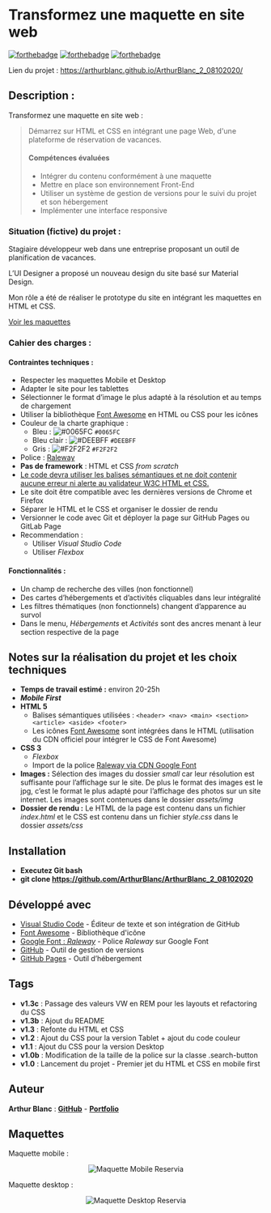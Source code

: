 # Transformez une maquette en site web

[![forthebadge](https://forthebadge.com/images/badges/validated-html5.svg)](https://validator.w3.org/nu/?showsource=yes&showoutline=yes&showimagereport=yes&doc=https%3A%2F%2Farthurblanc.github.io%2FArthurBlanc_2_08102020%2F)
[![forthebadge](https://forthebadge.com/images/badges/uses-css.svg)](https://forthebadge.com)
[![forthebadge](https://forthebadge.com/images/badges/uses-git.svg)](https://github.com/ArthurBlanc)

Lien du projet : https://arthurblanc.github.io/ArthurBlanc_2_08102020/

## Description :

Transformez une maquette en site web :

> Démarrez sur HTML et CSS en intégrant une page Web, d'une plateforme de réservation de vacances.
>
> #### Compétences évaluées
>
> -   Intégrer du contenu conformément à une maquette
> -   Mettre en place son environnement Front-End
> -   Utiliser un système de gestion de versions pour le suivi du projet et son hébergement
> -   Implémenter une interface responsive

### Situation (fictive) du projet :

Stagiaire développeur web dans une entreprise proposant un outil de planification de vacances.

L’UI Designer a proposé un nouveau design du site basé sur Material Design.

Mon rôle a été de réaliser le prototype du site en intégrant les maquettes en HTML et CSS.

[Voir les maquettes](#maquettes)

### Cahier des charges :

#### Contraintes techniques :

-   Respecter les maquettes Mobile et Desktop
-   Adapter le site pour les tablettes
-   Sélectionner le format d’image le plus adapté à la résolution et au temps de chargement
-   Utiliser la bibliothèque [Font Awesome](https://fontawesome.com/) en HTML ou CSS pour les icônes
-   Couleur de la charte graphique :
    -   Bleu : ![#0065FC](https://via.placeholder.com/15/0065FC/000000?text=+) `#0065FC`
    -   Bleu clair : ![#DEEBFF](https://via.placeholder.com/15/DEEBFF/000000?text=+) `#DEEBFF`
    -   Gris : ![#F2F2F2](https://via.placeholder.com/15/F2F2F2/000000?text=+) `#F2F2F2`
-   Police : [Raleway](https://fonts.google.com/specimen/Raleway)
-   **Pas de framework** : HTML et CSS _from scratch_
-   [Le code devra utiliser les balises sémantiques et ne doit contenir aucune erreur ni alerte au validateur W3C HTML et CSS.](https://validator.w3.org/nu/?showsource=yes&showoutline=yes&showimagereport=yes&doc=https%3A%2F%2Farthurblanc.github.io%2FArthurBlanc_2_08102020%2F)
-   Le site doit être compatible avec les dernières versions de Chrome et Firefox
-   Séparer le HTML et le CSS et organiser le dossier de rendu
-   Versionner le code avec Git et déployer la page sur GitHub Pages ou GitLab Page
-   Recommendation :
    -   Utiliser _Visual Studio Code_
    -   Utiliser _Flexbox_

#### Fonctionnalités :

-   Un champ de recherche des villes (non fonctionnel)
-   Des cartes d’hébergements et d’activités cliquables dans leur intégralité
-   Les filtres thématiques (non fonctionnels) changent d’apparence au survol
-   Dans le menu, _Hébergements_ et _Activités_ sont des ancres menant à leur section respective de la page

## Notes sur la réalisation du projet et les choix techniques

-   **Temps de travail estimé :** environ 20-25h
-   **_Mobile First_**
-   **HTML 5**
    -   Balises sémantiques utilisées : `<header> <nav> <main> <section> <article> <aside> <footer>`
    -   Les icônes [Font Awesome](https://fontawesome.com/) sont intégrées dans le HTML (utilisation du CDN officiel pour intégrer le CSS de Font Awesome)
-   **CSS 3**
    -   _Flexbox_
    -   Import de la police [Raleway via CDN Google Font](https://fonts.google.com/specimen/Raleway)
-   **Images :** Sélection des images du dossier _small_ car leur résolution est suffisante pour l’affichage sur le site. De plus le format des images est le jpg, c’est le format le plus adapté pour l’affichage des photos sur un site internet.
    Les images sont contenues dans le dossier _assets/img_
-   **Dossier de rendu :** Le HTML de la page est contenu dans un fichier _index.html_ et le CSS est contenu dans un fichier _style.css_ dans le dossier _assets/css_

## Installation

-   **Executez Git bash**
-   **git clone https://github.com/ArthurBlanc/ArthurBlanc_2_08102020**

## Développé avec

-   [Visual Studio Code](https://code.visualstudio.com/) - Éditeur de texte et son intégration de GitHub
-   [Font Awesome](https://fontawesome.com/) - Bibliothèque d'icône
-   [Google Font : _Raleway_](https://fonts.google.com/specimen/Raleway) - Police _Raleway_ sur Google Font
-   [GitHub](https://github.com/) - Outil de gestion de versions
-   [GitHub Pages](https://pages.github.com/) - Outil d’hébergement

## Tags

-   **v1.3c** : Passage des valeurs VW en REM pour les layouts et refactoring du CSS
-   **v1.3b** : Ajout du README
-   **v1.3** : Refonte du HTML et CSS
-   **v1.2** : Ajout du CSS pour la version Tablet + ajout du code couleur
-   **v1.1** : Ajout du CSS pour la version Desktop
-   **v1.0b** : Modification de la taille de la police sur la classe .search-button
-   **v1.0** : Lancement du projet - Premier jet du HTML et CSS en mobile first

## Auteur

**Arthur Blanc** : [**GitHub**](https://github.com/ArthurBlanc/) - [**Portfolio**](https://abcoding.fr/)

## Maquettes

Maquette mobile :

<p align="center">
  <img src="/assets/img/mockup/smartphone.png" alt="Maquette Mobile Reservia">
</p>

Maquette desktop :

<p align="center">
  <img src="/assets/img/mockup/desktop.png" alt="Maquette Desktop Reservia">
</p>

